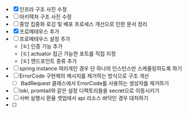 - [x] 인프라 구조 사진 수정
- [ ] 아키텍처 구조 사진 수정
- [ ] 중앙 집중화 로깅 및 배포 프로세스 개선으로 인한 문서 정리
- [x] 프로메테우스 추가
- [ ] 프로메테우스 설정 추가
	- [ㅌ] 인증 기능 추가
	- [ㅌ] actuator 접근 가능한 포트를 직접 지정
	- [ㅌ] 엔드포인트 종류 추가
- [ ] spring instance 여러개인 경우 단 하나의 인스턴스만 스케줄링하도록 하기
- [ ] ErrorCode 구현체의 메시지를 제거하는 방식으로 구조 개선
	- [ ] BadRequest 클래스에서 ErrorCode를 사용하는 생성자를 제거하기
- [ ] loki, promtail와 같은 설정 디렉토리들을 secret으로 이동시키기
- [ ] 서버 실행시 환율 셋업에서 api 리소스 바닥인 경우 대처하기
- [ ] 





